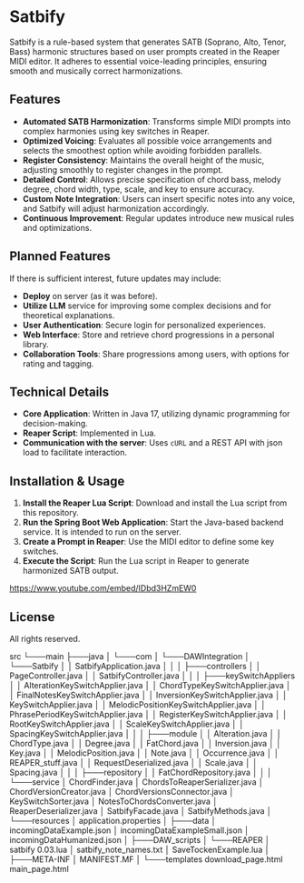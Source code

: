 # Satbify

Satbify is a rule-based system that generates SATB (Soprano, Alto, Tenor, Bass) harmonic structures based on user prompts created in the Reaper MIDI editor. It adheres to essential voice-leading principles, ensuring smooth and musically correct harmonizations.

## Features

- **Automated SATB Harmonization**: Transforms simple MIDI prompts into complex harmonies using key switches in Reaper.
- **Optimized Voicing**: Evaluates all possible voice arrangements and selects the smoothest option while avoiding forbidden parallels.
- **Register Consistency**: Maintains the overall height of the music, adjusting smoothly to register changes in the prompt.
- **Detailed Control**: Allows precise specification of chord bass, melody degree, chord width, type, scale, and key to ensure accuracy.
- **Custom Note Integration**: Users can insert specific notes into any voice, and Satbify will adjust harmonization accordingly.
- **Continuous Improvement**: Regular updates introduce new musical rules and optimizations.

## Planned Features

If there is sufficient interest, future updates may include:
- **Deploy** on server (as it was before).
- **Utilize LLM** service for improving some complex decisions and for theoretical explanations.
- **User Authentication**: Secure login for personalized experiences.
- **Web Interface**: Store and retrieve chord progressions in a personal library.
- **Collaboration Tools**: Share progressions among users, with options for rating and tagging.

## Technical Details

- **Core Application**: Written in Java 17, utilizing dynamic programming for decision-making.
- **Reaper Script**: Implemented in Lua.
- **Communication with the server**: Uses `cURL` and a REST API with json load to facilitate interaction.

## Installation & Usage

1. **Install the Reaper Lua Script**: Download and install the Lua script from this repository.
2. **Run the Spring Boot Web Application**: Start the Java-based backend service. It is intended to run on the server.
3. **Create a Prompt in Reaper**: Use the MIDI editor to define some key switches.
4. **Execute the Script**: Run the Lua script in Reaper to generate harmonized SATB output.

https://www.youtube.com/embed/IDbd3HZmEW0

## License
All rights reserved.

src
 └───main
     ├───java
     │   └───com
     │       └───DAWIntegration
     │           └───Satbify
     │               │   SatbifyApplication.java
     │               │
     │               ├───controllers
     │               │       PageController.java
     │               │       SatbifyController.java
     │               │
     │               ├───keySwitchAppliers
     │               │       AlterationKeySwitchApplier.java
     │               │       ChordTypeKeySwitchApplier.java
     │               │       FinalNotesKeySwitchApplier.java
     │               │       InversionKeySwitchApplier.java
     │               │       KeySwitchApplier.java
     │               │       MelodicPositionKeySwitchApplier.java
     │               │       PhrasePeriodKeySwitchApplier.java
     │               │       RegisterKeySwitchApplier.java
     │               │       RootKeySwitchApplier.java
     │               │       ScaleKeySwitchApplier.java
     │               │       SpacingKeySwitchApplier.java
     │               │
     │               ├───module
     │               │       Alteration.java
     │               │       ChordType.java
     │               │       Degree.java
     │               │       FatChord.java
     │               │       Inversion.java
     │               │       Key.java
     │               │       MelodicPosition.java
     │               │       Note.java
     │               │       Occurrence.java
     │               │       REAPER_stuff.java
     │               │       RequestDeserialized.java
     │               │       Scale.java
     │               │       Spacing.java
     │               │
     │               ├───repository
     │               │       FatChordRepository.java
     │               │
     │               └───service
     │                       ChordFinder.java
     │                       ChordsToReaperSerializer.java
     │                       ChordVersionCreator.java
     │                       ChordVersionsConnector.java
     │                       KeySwitchSorter.java
     │                       NotesToChordsConverter.java
     │                       ReaperDeserializer.java
     │                       SatbifyFacade.java
     │                       SatbifyMethods.java
     │
     └───resources
         │   application.properties
         │
         ├───data
         │       incomingDataExample.json
         │       incomingDataExampleSmall.json
         │       incomingDataHumanized.json
         │
         ├───DAW_scripts
         │   └───REAPER
         │           satbify 0.03.lua
         │           satbify_note_names.txt
         │           SaveTockenExample.lua
         │
         ├───META-INF
         │       MANIFEST.MF
         │
         └───templates
                 download_page.html
                 main_page.html